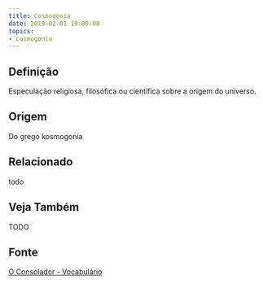 ```yaml
---
title: Cosmogonia
date: 2019-02-01 19:00:00
topics:
- cosmogonia
---
```


## Definição
Especulação religiosa, filosófica ou científica sobre a origem do universo.

## Origem
Do grego kosmogonía

## Relacionado
todo

## Veja Também
TODO

## Fonte
[O Consolador - Vocabulário](http://www.oconsolador.com.br/linkfixo/vocabulario/principal.html)


